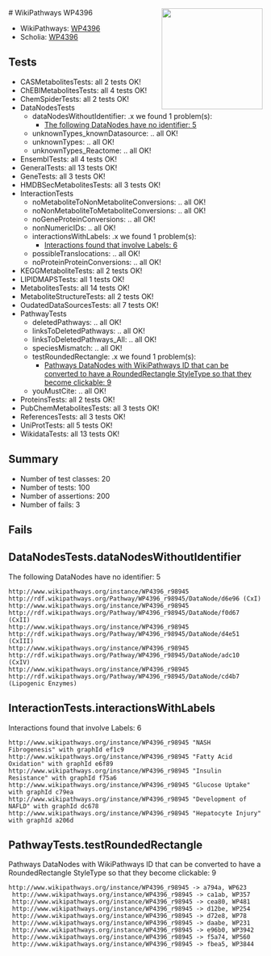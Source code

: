 <img style="float: right; width: 200px" src="https://upload.wikimedia.org/wikipedia/commons/thumb/8/83/Wplogo_with_text_500.png/640px-Wplogo_with_text_500.png" />
# WikiPathways WP4396

* WikiPathways: [WP4396](https://new.wikipathways.org/pathways/WP4396)
* Scholia: [WP4396](https://scholia.toolforge.org/wikipathways/WP4396)
## Tests
* CASMetabolitesTests: all 2 tests OK!
* ChEBIMetabolitesTests: all 4 tests OK!
* ChemSpiderTests: all 2 tests OK!
* DataNodesTests
    * dataNodesWithoutIdentifier: .x we found 1 problem(s):
        * [The following DataNodes have no identifier: 5](#d2d32fa4)
    * unknownTypes_knownDatasource: .. all OK!
    * unknownTypes: .. all OK!
    * unknownTypes_Reactome: .. all OK!
* EnsemblTests: all 4 tests OK!
* GeneralTests: all 13 tests OK!
* GeneTests: all 3 tests OK!
* HMDBSecMetabolitesTests: all 3 tests OK!
* InteractionTests
    * noMetaboliteToNonMetaboliteConversions: .. all OK!
    * noNonMetaboliteToMetaboliteConversions: .. all OK!
    * noGeneProteinConversions: .. all OK!
    * nonNumericIDs: .. all OK!
    * interactionsWithLabels: .x we found 1 problem(s):
        * [Interactions found that involve Labels: 6](#630d267d)
    * possibleTranslocations: .. all OK!
    * noProteinProteinConversions: .. all OK!
* KEGGMetaboliteTests: all 2 tests OK!
* LIPIDMAPSTests: all 1 tests OK!
* MetabolitesTests: all 14 tests OK!
* MetaboliteStructureTests: all 2 tests OK!
* OudatedDataSourcesTests: all 7 tests OK!
* PathwayTests
    * deletedPathways: .. all OK!
    * linksToDeletedPathways: .. all OK!
    * linksToDeletedPathways_All: .. all OK!
    * speciesMismatch: .. all OK!
    * testRoundedRectangle: .x we found 1 problem(s):
        * [Pathways DataNodes with WikiPathways ID that can be converted to have a RoundedRectangle StyleType so that they become clickable: 9](#9fbad3d3)
    * youMustCite: .. all OK!
* ProteinsTests: all 2 tests OK!
* PubChemMetabolitesTests: all 3 tests OK!
* ReferencesTests: all 3 tests OK!
* UniProtTests: all 5 tests OK!
* WikidataTests: all 13 tests OK!


## Summary

* Number of test classes: 20
* Number of tests: 100
* Number of assertions: 200
* Number of fails: 3

## Fails

<a name="d2d32fa4" />

## DataNodesTests.dataNodesWithoutIdentifier

The following DataNodes have no identifier: 5
```
http://www.wikipathways.org/instance/WP4396_r98945 http://rdf.wikipathways.org/Pathway/WP4396_r98945/DataNode/d6e96 (CxI)
http://www.wikipathways.org/instance/WP4396_r98945 http://rdf.wikipathways.org/Pathway/WP4396_r98945/DataNode/f0d67 (CxII)
http://www.wikipathways.org/instance/WP4396_r98945 http://rdf.wikipathways.org/Pathway/WP4396_r98945/DataNode/d4e51 (CxIII)
http://www.wikipathways.org/instance/WP4396_r98945 http://rdf.wikipathways.org/Pathway/WP4396_r98945/DataNode/adc10 (CxIV)
http://www.wikipathways.org/instance/WP4396_r98945 http://rdf.wikipathways.org/Pathway/WP4396_r98945/DataNode/cd4b7 (Lipogenic Enzymes)
```

<a name="630d267d" />

## InteractionTests.interactionsWithLabels

Interactions found that involve Labels: 6
```
http://www.wikipathways.org/instance/WP4396_r98945 "NASH
Fibrogenesis" with graphId ef1c9
http://www.wikipathways.org/instance/WP4396_r98945 "Fatty Acid Oxidation" with graphId e6f89
http://www.wikipathways.org/instance/WP4396_r98945 "Insulin Resistance" with graphId f75a6
http://www.wikipathways.org/instance/WP4396_r98945 "Glucose Uptake" with graphId c79ea
http://www.wikipathways.org/instance/WP4396_r98945 "Development of NAFLD" with graphId dc678
http://www.wikipathways.org/instance/WP4396_r98945 "Hepatocyte Injury" with graphId a206d
```

<a name="9fbad3d3" />

## PathwayTests.testRoundedRectangle

Pathways DataNodes with WikiPathways ID that can be converted to have a RoundedRectangle StyleType so that they become clickable: 9
```
http://www.wikipathways.org/instance/WP4396_r98945 -> a794a, WP623
 http://www.wikipathways.org/instance/WP4396_r98945 -> ca1ab, WP357
 http://www.wikipathways.org/instance/WP4396_r98945 -> cea80, WP481
 http://www.wikipathways.org/instance/WP4396_r98945 -> d12be, WP254
 http://www.wikipathways.org/instance/WP4396_r98945 -> d72e8, WP78
 http://www.wikipathways.org/instance/WP4396_r98945 -> daabe, WP231
 http://www.wikipathways.org/instance/WP4396_r98945 -> e96b0, WP3942
 http://www.wikipathways.org/instance/WP4396_r98945 -> f5a74, WP560
 http://www.wikipathways.org/instance/WP4396_r98945 -> fbea5, WP3844
 ```

